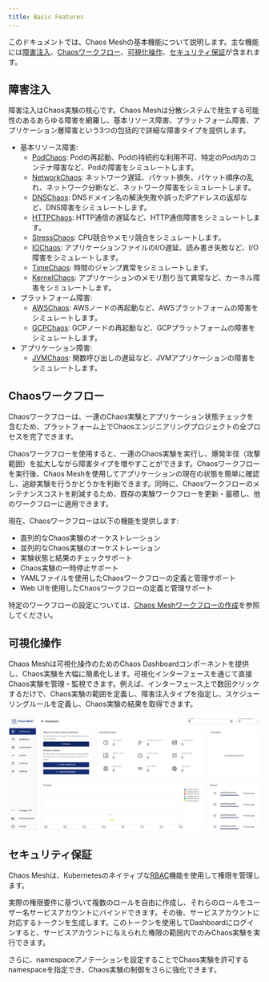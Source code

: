 ```yaml
---
title: Basic Features
---
```


このドキュメントでは、Chaos Meshの基本機能について説明します。主な機能には[障害注入](#fault-injection)、[Chaosワークフロー](#chaos-workflows)、[可視化操作](#visualized-operations)、[セキュリティ保証](#security-guarantees)が含まれます。

## 障害注入

障害注入はChaos実験の核心です。Chaos Meshは分散システムで発生する可能性のあるあらゆる障害を網羅し、基本リソース障害、プラットフォーム障害、アプリケーション層障害という3つの包括的で詳細な障害タイプを提供します。

- 基本リソース障害:
  - [PodChaos](simulate-pod-chaos-on-kubernetes.md): Podの再起動、Podの持続的な利用不可、特定のPod内のコンテナ障害など、Podの障害をシミュレートします。
  - [NetworkChaos](simulate-network-chaos-on-kubernetes.md): ネットワーク遅延、パケット損失、パケット順序の乱れ、ネットワーク分断など、ネットワーク障害をシミュレートします。
  - [DNSChaos](simulate-dns-chaos-on-kubernetes.md): DNSドメイン名の解決失敗や誤ったIPアドレスの返却など、DNS障害をシミュレートします。
  - [HTTPChaos](simulate-http-chaos-on-kubernetes.md): HTTP通信の遅延など、HTTP通信障害をシミュレートします。
  - [StressChaos](simulate-heavy-stress-on-kubernetes.md): CPU競合やメモリ競合をシミュレートします。
  - [IOChaos](simulate-io-chaos-on-kubernetes.md): アプリケーションファイルのI/O遅延、読み書き失敗など、I/O障害をシミュレートします。
  - [TimeChaos](simulate-time-chaos-on-kubernetes.md): 時間のジャンプ異常をシミュレートします。
  - [KernelChaos](simulate-kernel-chaos-on-kubernetes.md): アプリケーションのメモリ割り当て異常など、カーネル障害をシミュレートします。
- プラットフォーム障害:
  - [AWSChaos](simulate-aws-chaos.md): AWSノードの再起動など、AWSプラットフォームの障害をシミュレートします。
  - [GCPChaos](simulate-gcp-chaos.md): GCPノードの再起動など、GCPプラットフォームの障害をシミュレートします。
- アプリケーション障害:
  - [JVMChaos](simulate-jvm-application-chaos.md): 関数呼び出しの遅延など、JVMアプリケーションの障害をシミュレートします。

## Chaosワークフロー

Chaosワークフローは、一連のChaos実験とアプリケーション状態チェックを含むため、プラットフォーム上でChaosエンジニアリングプロジェクトの全プロセスを完了できます。

Chaosワークフローを使用すると、一連のChaos実験を実行し、爆発半径（攻撃範囲）を拡大しながら障害タイプを増やすことができます。Chaosワークフローを実行後、Chaos Meshを使用してアプリケーションの現在の状態を簡単に確認し、追跡実験を行うかどうかを判断できます。同時に、Chaosワークフローのメンテナンスコストを削減するため、既存の実験ワークフローを更新・蓄積し、他のワークフローに適用できます。

現在、Chaosワークフローは以下の機能を提供します:

- 直列的なChaos実験のオーケストレーション
- 並列的なChaos実験のオーケストレーション
- 実験状態と結果のチェックサポート
- Chaos実験の一時停止サポート
- YAMLファイルを使用したChaosワークフローの定義と管理サポート
- Web UIを使用したChaosワークフローの定義と管理サポート

特定のワークフローの設定については、[Chaos Meshワークフローの作成](create-chaos-mesh-workflow.md)を参照してください。

## 可視化操作

Chaos Meshは可視化操作のためのChaos Dashboardコンポーネントを提供し、Chaos実験を大幅に簡素化します。可視化インターフェースを通じて直接Chaos実験を管理・監視できます。例えば、インターフェース上で数回クリックするだけで、Chaos実験の範囲を定義し、障害注入タイプを指定し、スケジューリングルールを定義し、Chaos実験の結果を取得できます。

![Chaosワークフロー](img/dashboard-overview.png)

## セキュリティ保証

Chaos Meshは、Kubernetesのネイティブな[RBAC](https://kubernetes.io/docs/reference/access-authn-authz/rbac/)機能を使用して権限を管理します。

実際の権限要件に基づいて複数のロールを自由に作成し、それらのロールをユーザー名サービスアカウントにバインドできます。その後、サービスアカウントに対応するトークンを生成します。このトークンを使用してDashboardにログインすると、サービスアカウントに与えられた権限の範囲内でのみChaos実験を実行できます。

さらに、namespaceアノテーションを設定することでChaos実験を許可するnamespaceを指定でき、Chaos実験の制御をさらに強化できます。